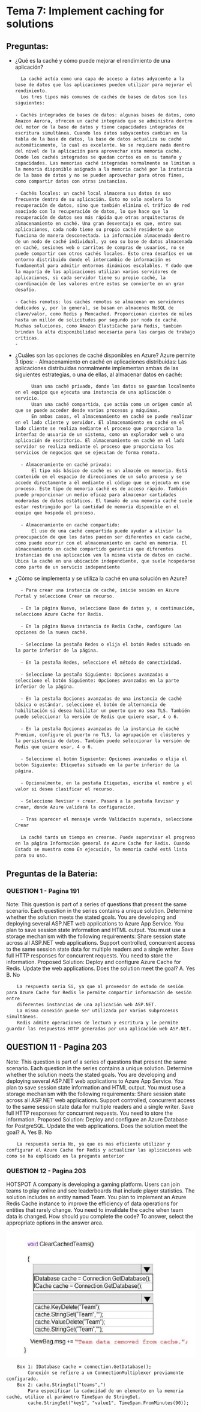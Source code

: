 # Tema 7: Implement caching for solutions
## Preguntas:
- ¿Qué es la caché y cómo puede mejorar el rendimiento de una aplicación?

		La caché actúa como una capa de acceso a datos adyacente a la base de datos que las aplicaciones pueden utilizar para mejorar el rendimiento.
		Los tres tipos más comunes de cachés de bases de datos son los siguientes:
  	
  	  - Cachés integrados de bases de datos: algunas bases de datos, como Amazon Aurora, ofrecen un caché integrado que se administra dentro del motor de la base de datos y tiene capacidades integradas de escritura simultánea. Cuando los datos subyacentes cambian en la tabla de la base de datos, la base de datos actualiza su caché automáticamente, lo cual es excelente. No se requiere nada dentro del nivel de la aplicación para aprovechar esta memoria caché. Donde los cachés integrados se quedan cortos es en su tamaño y capacidades. Las memorias caché integradas normalmente se limitan a la memoria disponible asignada a la memoria caché por la instancia de la base de datos y no se pueden aprovechar para otros fines, como compartir datos con otras instancias.
  	
  	  - Cachés locales: un caché local almacena sus datos de uso frecuente dentro de su aplicación. Esto no solo acelera la recuperación de datos, sino que también elimina el tráfico de red asociado con la recuperación de datos, lo que hace que la recuperación de datos sea más rápida que otras arquitecturas de almacenamiento en caché. Una gran desventaja es que, entre sus aplicaciones, cada nodo tiene su propio caché residente que funciona de manera desconectada. La información almacenada dentro de un nodo de caché individual, ya sea su base de datos almacenada en caché, sesiones web o carritos de compras de usuarios, no se puede compartir con otros cachés locales. Esto crea desafíos en un entorno distribuido donde el intercambio de información es fundamental para admitir entornos dinámicos escalables. Y dado que la mayoría de las aplicaciones utilizan varios servidores de aplicaciones, si cada servidor tiene su propio caché, la coordinación de los valores entre estos se convierte en un gran desafío.
  	  
  	  - Cachés remotos: los cachés remotos se almacenan en servidores dedicados y, por lo general, se basan en almacenes NoSQL de clave/valor, como Redis y Memcached. Proporcionan cientos de miles hasta un millón de solicitudes por segundo por nodo de caché. Muchas soluciones, como Amazon ElastiCache para Redis, también brindan la alta disponibilidad necesaria para las cargas de trabajo críticas.
  	  - 
- ¿Cuáles son las opciones de caché disponibles en Azure?
        Azure permite 3 tipos:
        - Almacenamiento en caché en aplicaciones distribuidas:
            Las aplicaciones distribuidas normalmente implementan ambas de las siguientes estrategias, o una de ellas, al almacenar datos en caché:

            Usan una caché privado, donde los datos se guardan localmente en el equipo que ejecuta una instancia de una aplicación o servicio.
            Usan una caché compartida, que actúa como un origen común al que se puede acceder desde varios procesos y máquinas.
            En ambos casos, el almacenamiento en caché se puede realizar en el lado cliente y servidor. El almacenamiento en caché en el lado cliente se realiza mediante el proceso que proporciona la interfaz de usuario de un sistema, como un explorador web o una aplicación de escritorio. El almacenamiento en caché en el lado servidor se realiza mediante el proceso que proporciona los servicios de negocios que se ejecutan de forma remota.
        
        - Almacenamiento en caché privado:
            El tipo más básico de caché es un almacén en memoria. Está contenido en el espacio de direcciones de un solo proceso y se accede directamente a él mediante el código que se ejecuta en ese proceso. Este tipo de memoria caché es de acceso rápido. También puede proporcionar un medio eficaz para almacenar cantidades moderadas de datos estáticos. El tamaño de una memoria caché suele estar restringido por la cantidad de memoria disponible en el equipo que hospeda el proceso.
        
        - Almacenamiento en caché compartido:
            El uso de una caché compartida puede ayudar a aliviar la preocupación de que los datos pueden ser diferentes en cada caché, como puede ocurrir con el almacenamiento en caché en memoria. El almacenamiento en caché compartido garantiza que diferentes instancias de una aplicación ven la misma vista de datos en caché. Ubica la caché en una ubicación independiente, que suele hospedarse como parte de un servicio independiente
    
- ¿Cómo se implementa y se utiliza la caché en una solución en Azure?

        - Para crear una instancia de caché, inicie sesión en Azure Portal y seleccione Crear un recurso.
        
        - En la página Nuevo, seleccione Base de datos y, a continuación, seleccione Azure Cache for Redis.
        
        - En la página Nueva instancia de Redis Cache, configure las opciones de la nueva caché.
        
        - Seleccione la pestaña Redes o elija el botón Redes situado en la parte inferior de la página.
        
        - En la pestaña Redes, seleccione el método de conectividad.
        
        - Seleccione la pestaña Siguiente: Opciones avanzadas o seleccione el botón Siguiente: Opciones avanzadas en la parte inferior de la página.
        
        - En la pestaña Opciones avanzadas de una instancia de caché básica o estándar, seleccione el botón de alternancia de habilitación si desea habilitar un puerto que no sea TLS. También puede seleccionar la versión de Redis que quiere usar, 4 o 6.
        
        - En la pestaña Opciones avanzadas de la instancia de caché Premium, configure el puerto no TLS, la agrupación en clústeres y la persistencia de datos. También puede seleccionar la versión de Redis que quiere usar, 4 o 6.
        
        - Seleccione el botón Siguiente: Opciones avanzadas o elija el botón Siguiente: Etiquetas situado en la parte inferior de la página.
        
        - Opcionalmente, en la pestaña Etiquetas, escriba el nombre y el valor si desea clasificar el recurso.
        
        - Seleccione Revisar + crear. Pasará a la pestaña Revisar y crear, donde Azure validará la configuración.
        
        - Tras aparecer el mensaje verde Validación superada, seleccione Crear
        
        La caché tarda un tiempo en crearse. Puede supervisar el progreso en la página Información general de Azure Cache for Redis. Cuando Estado se muestra como En ejecución, la memoria caché está lista para su uso.

## Preguntas de la Bateria:

### QUESTION 1 - Pagina 191
Note: This question is part of a series of questions that present the same scenario. Each question
in the series contains a unique solution. Determine whether the solution meets the stated goals.
You are developing and deploying several ASP.NET web applications to Azure App Service. You plan to
save session state information and HTML output.
You must use a storage mechanism with the following requirements:
Share session state across all ASP.NET web applications.
Support controlled, concurrent access to the same session state data for multiple readers and a single
writer.
Save full HTTP responses for concurrent requests.
You need to store the information.
Proposed Solution: Deploy and configure Azure Cache for Redis. Update the web applications.
Does the solution meet the goal?
A. Yes
B. No

        La respuesta seria Si, ya que al proveedor de estado de sesión para Azure Cache for Redis le permite compartir información de sesión entre
        diferentes instancias de una aplicación web ASP.NET.
        La misma conexión puede ser utilizada por varios subprocesos simultáneos.
        Redis admite operaciones de lectura y escritura y le permite guardar las respuestas HTTP generadas por una aplicación web ASP.NET.

## QUESTION 11 - Pagina 203
Note: This question is part of a series of questions that present the same scenario. Each question
in the series contains a unique solution. Determine whether the solution meets the stated goals.
You are developing and deploying several ASP.NET web applications to Azure App Service. You plan to
save session state information and HTML output.
You must use a storage mechanism with the following requirements:
Share session state across all ASP.NET web applications.
Support controlled, concurrent access to the same session state data for multiple readers and a single
writer.
Save full HTTP responses for concurrent requests.
You need to store the information.
Proposed Solution: Deploy and configure an Azure Database for PostgreSQL. Update the web
applications.
Does the solution meet the goal?
A. Yes
B. No

        La respuesta seria No, ya que es mas eficiente utilizar y configurar el Azure Cache for Redis y actualizar las aplicaciones web como se ha explicado en la pregunta anterior

### QUESTION 12 - Pagina 203
HOTSPOT
A company is developing a gaming platform. Users can join teams to play online and see leaderboards that
include player statistics. The solution includes an entity named Team.
You plan to implement an Azure Redis Cache instance to improve the efficiency of data operations for
entities that rarely change.
You need to invalidate the cache when team data is changed.
How should you complete the code? To answer, select the appropriate options in the answer area.

![Tema7_Pregunta1](imagenes/Tema7_Pregunta1.JPG)

        Box 1: IDatabase cache = connection.GetDatabase();
            Conexión se refiere a un ConnectionMultiplexer previamente configurado.
        Box 2: cache.StringSet("teams",")
            Para especificar la caducidad de un elemento en la memoria caché, utilice el parámetro TimeSpan de StringSet. 
            cache.StringSet("key1", "value1", TimeSpan.FromMinutes(90));
